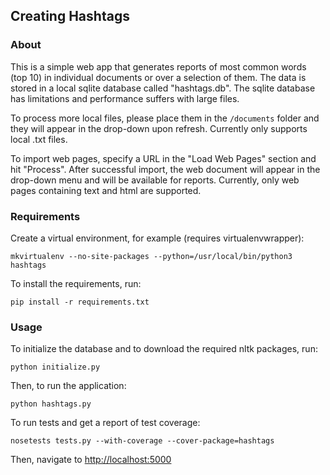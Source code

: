 ## Creating Hashtags

### About
This is a simple web app that generates reports of most common words (top 10)
in individual documents or over a selection of them. The data is stored in a local
sqlite database called "hashtags.db". The sqlite database has limitations and performance
suffers with large files.

To process more local files, please place them in the `/documents` folder and they will
appear in the drop-down upon refresh. Currently only supports local .txt files.

To import web pages, specify a URL in the "Load Web Pages" section and hit "Process".
After successful import, the web document will appear in the drop-down menu and will
be available for reports. Currently, only web pages containing text and html are supported.


### Requirements
Create a virtual environment, for example (requires virtualenvwrapper):
```
mkvirtualenv --no-site-packages --python=/usr/local/bin/python3 hashtags
```

To install the requirements, run:
```
pip install -r requirements.txt
```

### Usage

To initialize the database and to download the required nltk packages, run:
```
python initialize.py
```

Then, to run the application:
```
python hashtags.py
```

To run tests and get a report of test coverage:
```
nosetests tests.py --with-coverage --cover-package=hashtags
```

Then, navigate to [http://localhost:5000](http://localhost:5000)
